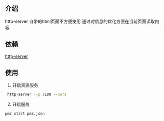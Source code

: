 ## 介绍

http-server 自带的html页面不方便使用 通过对信息的优化方便在当前页面读取内容

## 依赖

[http-server](https://www.npmjs.com/package/http-server)

## 使用

1. 开启资源服务

```bash
 http-server --p 7100 --cors 
```

2. 开启服务

```bash
pm2 start pm2.json
```
